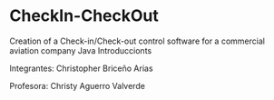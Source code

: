 # CheckIn-CheckOut

Creation of a Check-in/Check-out control software for a commercial aviation company 
Java Introduccionts



Integrantes:
Christopher Briceño Arias 
 


Profesora:
Christy Aguerro Valverde


